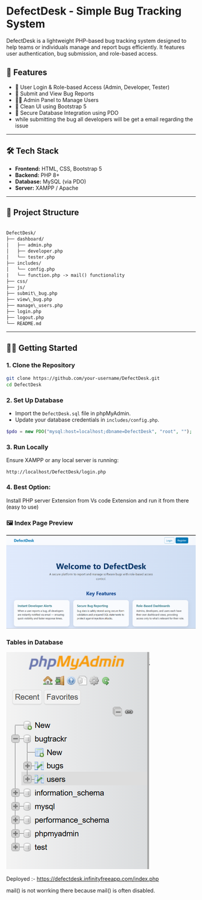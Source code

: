 
#  DefectDesk - Simple Bug Tracking System

DefectDesk is a lightweight PHP-based bug tracking system designed to help teams or individuals manage and report bugs efficiently. It features user authentication, bug submission, and role-based access.



## 🚀 Features

- 🔐 User Login & Role-based Access (Admin, Developer, Tester)
- 📝 Submit and View Bug Reports
- 👨‍💻 Admin Panel to Manage Users
- 🧾 Clean UI using Bootstrap 5
- 💾 Secure Database Integration using PDO
- while submitting the bug all developers will be get a email regarding the issue 

---

## 🛠️ Tech Stack

- **Frontend:** HTML, CSS, Bootstrap 5
- **Backend:** PHP 8+
- **Database:** MySQL (via PDO)
- **Server:** XAMPP / Apache

---

## 📁 Project Structure

```

DefectDesk/
├── dashboard/
│   ├── admin.php
│   ├── developer.php
│   └── tester.php
├── includes/
│   └── config.php
|   └── function.php -> mail() functionality
├── css/
├── js/
├── submit\_bug.php
├── view\_bug.php
├── manage\_users.php
├── login.php
├── logout.php
└── README.md

````

---

## 🧑‍💻 Getting Started

### 1. Clone the Repository

```bash
git clone https://github.com/your-username/DefectDesk.git
cd DefectDesk
````

### 2. Set Up Database

* Import the `DefectDesk.sql` file in phpMyAdmin.
* Update your database credentials in `includes/config.php`.

```php
$pdo = new PDO("mysql:host=localhost;dbname=DefectDesk", "root", "");
```

### 3. Run Locally

Ensure XAMPP or any local server is running:

```
http://localhost/DefectDesk/login.php
```

### 4. Best Option:
Install PHP server Extension from Vs code Extension
and run it from there
(easy to use)


### 🖼️ Index Page Preview

[![DefectDesk Index Page](images/Index_page.png)](https://github.com/deepakmaur/DefectDesk)

### Tables in Database
[![DefectDesk Index Page](images/Tables.png)](https://github.com/deepakmaur/DefectDesk)


Deployed :- https://defectdesk.infinityfreeapp.com/index.php

mail() is not worrking there because mail() is often disabled.

